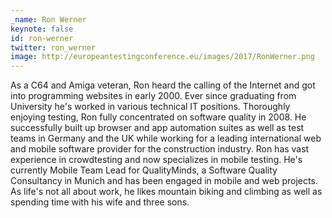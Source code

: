 ```yaml
---
_name: Ron Werner
keynote: false
id: ron-werner
twitter: ron_werner
image: http://europeantestingconference.eu/images/2017/RonWerner.png
---
```

As a C64 and Amiga veteran, Ron heard the calling of the Internet and got into programming websites in early 2000. Ever since graduating from University he's worked in various technical IT positions. Thoroughly enjoying testing, Ron fully concentrated on software quality in 2008. He successfully built up browser and app automation suites as well as test teams in Germany and the UK while working for a leading international web and mobile software provider for the construction industry. Ron has vast experience in crowdtesting and now specializes in mobile testing. He's currently Mobile Team Lead for QualityMinds, a Software Quality Consultancy in Munich and has been engaged in mobile and web projects. As life's not all about work, he likes mountain biking and climbing as well as spending time with his wife and three sons.
